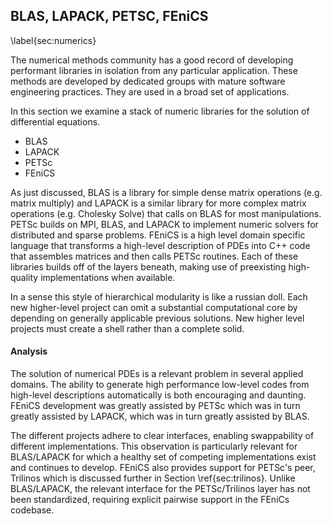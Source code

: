 
BLAS, LAPACK, PETSC, FEniCS
---------------------------

\label{sec:numerics}

The numerical methods community has a good record of developing performant libraries in isolation from any particular application.  These methods are developed by dedicated groups with mature software engineering practices.  They are used in a broad set of applications.

In this section we examine a stack of numeric libraries for the solution of differential equations. 

*   BLAS
*   LAPACK
*   PETSc
*   FEniCS

As just discussed, BLAS is a library for simple dense matrix operations (e.g. matrix multiply) and LAPACK is a similar library for more complex matrix operations (e.g. Cholesky Solve) that calls on BLAS for most manipulations.  PETSc builds on MPI, BLAS, and LAPACK to implement numeric solvers for distributed and sparse problems.  FEniCS is a high level domain specific language that transforms a high-level description of PDEs into C++ code that assembles matrices and then calls PETSc routines.  Each of these libraries builds off of the layers beneath, making use of preexisting high-quality implementations when available.

In a sense this style of hierarchical modularity is like a russian doll.  Each new higher-level project can omit a substantial computational core by depending on generally applicable previous solutions.  New higher level projects must create a shell rather than a complete solid.


#### Analysis

The solution of numerical PDEs is a relevant problem in several applied domains.  The ability to generate high performance low-level codes from high-level descriptions automatically is both encouraging and daunting.  FEniCS development was greatly assisted by PETSc which was in turn greatly assisted by LAPACK, which was in turn greatly assisted by BLAS.

The different projects adhere to clear interfaces, enabling swappability of different implementations.  This observation is particularly relevant for BLAS/LAPACK for which a healthy set of competing implementations exist and continues to develop.  FEniCS also provides support for PETSc's peer, Trilinos which is discussed further in Section \ref{sec:trilinos}.  Unlike BLAS/LAPACK, the relevant interface for the PETSc/Trilinos layer has not been standardized, requiring explicit pairwise support in the FEniCs codebase.
